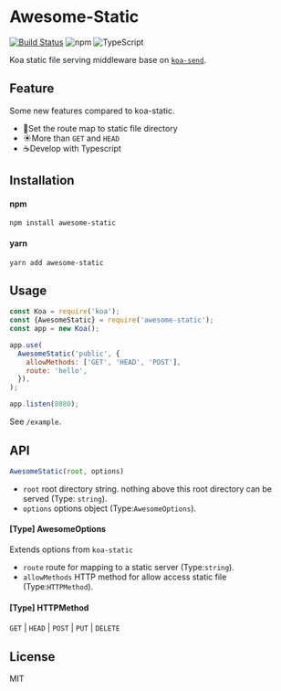 # Awesome-Static
[![Build Status](https://www.travis-ci.org/HaoDaWang/awesome-static.svg?branch=master)](https://www.travis-ci.org/HaoDaWang/awesome-static)
![npm](https://img.shields.io/badge/npm-v7.0.0-blue.svg)
![TypeScript](https://badges.frapsoft.com/typescript/awesome/typescript.png?v=101)


Koa static file serving middleware base on [`koa-send`](https://github.com/koajs/send).

## Feature

Some new features compared to koa-static.

- :monkey:Set the route map to static file directory
- :sunny:More than `GET` and `HEAD`
- :coffee:Develop with Typescript

## Installation

#### npm

```
npm install awesome-static
```

#### yarn

```
yarn add awesome-static
```

## Usage

```javascript
const Koa = require('koa');
const {AwesomeStatic} = require('awesome-static');
const app = new Koa();

app.use(
  AwesomeStatic('public', {
    allowMethods: ['GET', 'HEAD', 'POST'],
    route: 'hello',
  }),
);

app.listen(8080);
```

See `/example`.

## API

```javascript
AwesomeStatic(root, options)
```

- `root` root directory string. nothing above this root directory can be served (Type: `string`).
- `options` options object (Type:`AwesomeOptions`).

#### [Type] AwesomeOptions

Extends options from `koa-static`

- `route` route for mapping to a static server (Type:`string`).
- `allowMethods` HTTP method for allow access static file (Type:`HTTPMethod`).

#### [Type] HTTPMethod

`GET` | `HEAD` | `POST` | `PUT` | `DELETE`

## License

MIT
